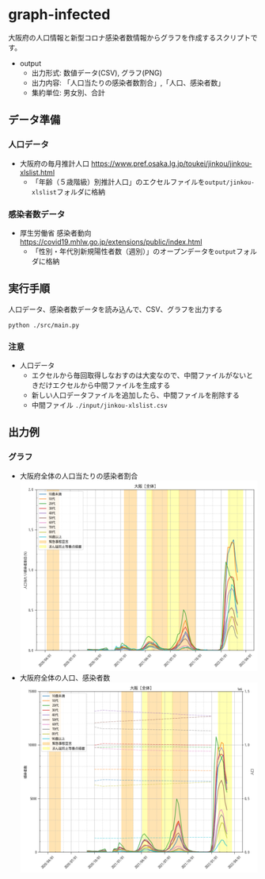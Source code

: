 # graph-infected
大阪府の人口情報と新型コロナ感染者数情報からグラフを作成するスクリプトです。

- output
  - 出力形式: 数値データ(CSV), グラフ(PNG)
  - 出力内容: 「人口当たりの感染者数割合」,「人口、感染者数」
  - 集約単位: 男女別、合計

## データ準備
### 人口データ
- 大阪府の毎月推計人口 https://www.pref.osaka.lg.jp/toukei/jinkou/jinkou-xlslist.html
  - 「年齢（５歳階級）別推計人口」のエクセルファイルを`output/jinkou-xlslist`フォルダに格納
### 感染者数データ 
- 厚生労働省 感染者動向 https://covid19.mhlw.go.jp/extensions/public/index.html
  - 「性別・年代別新規陽性者数（週別）」のオープンデータを`output`フォルダに格納

## 実行手順
人口データ、感染者数データを読み込んで、CSV、グラフを出力する
```
python ./src/main.py
``` 

### 注意
- 人口データ
  - エクセルから毎回取得しなおすのは大変なので、中間ファイルがないときだけエクセルから中間ファイルを生成する
  - 新しい人口データファイルを追加したら、中間ファイルを削除する
  - 中間ファイル `./input/jinkou-xlslist.csv`

## 出力例
### グラフ
- 大阪府全体の人口当たりの感染者割合
![ratio_osaka_all](./output/ratio_osaka_all.png)
- 大阪府全体の人口、感染者数
![row_osaka_all](./output/row_osaka_all.png)
